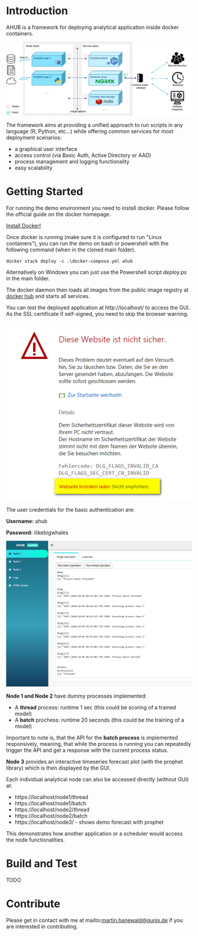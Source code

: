 # Introduction 
AHUB is a framework for deploying analytical application inside docker containers.

![alt](figures/framework_overview.png)

The framework aims at providing a unified approach to run scripts in any language (R, Python, etc...) while offering common services for most deployment scenarios:

- a graphical user interface
- access control (via Basic Auth, Active Directory or AAD)
- process management and logging functionality
- easy scalability

# Getting Started

For running the demo environment you need to install docker. Please follow the official guide on the docker homepage.

[Install Docker!](https://www.docker.com/get-started)

Once docker is running (make sure it is configured to run "Linux containers"), you can run the demo on bash or powershell with the following command (when in the cloned main folder).

```(powershell)
docker stack deploy -c .\docker-compose.yml ahub
```

Alternatively on Windows you can just use the Powershell script *deploy.ps* in the main folder.

The docker daemon then loads all images from the public image registry at [docker hub](https://hub.docker.com) and starts all services.

You can test the deployed application at http://localhost/ to access the GUI. As the SSL certificate if self-signed, you need to skip the browser warning. 

![SSL warning](figures/sslwarning.png)

The user credentials for the basic authentication are:

**Username:** ahub

**Password:** ilikebigwhales

![Graphical UI](figures/gui.png)

**Node 1 and Node 2** have dummy processes implemented:

* A **thread** process: runtime 1 sec (this could be scoring of a trained model)
* A **batch** prochess: runtime 20 seconds (this could be the training of a model)

Important to note is, that the API for the **batch process** is implemented responsively, meaning, that while the process is running you can repeatedly trigger the API and get a response with the current process status.

**Node 3** provides an interactive timeseries forecast plot (with the prophet library) which is then displayed by the GUI.

Each individual analytical node can also be accessed directly (without GUI) at:

- https://localhost/node1/thread 
- https://localhost/node1/batch
- https://localhost/node2/thread
- https://localhost/node2/batch
- https://localhost/node3/ - shows demo forecast with prophet

This demonstrates how another application or a scheduler would access the node functionalities.

# Build and Test
TODO

# Contribute

Please get in contact with me at mailto:martin.hanewald@qunis.de if you are interested in contributing.